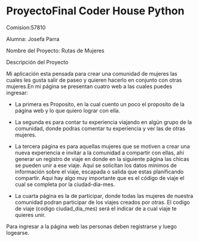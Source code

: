 # ProyectoFinal Coder House Python
Comision:57810 

Alumna: Josefa Parra

Nombre del Proyecto: Rutas de Mujeres

Descripción del Proyecto

Mi aplicación esta pensada para crear una comunidad de mujeres las cuales les gusta salir de paseo y quieren hacerlo en conjunto con otras mujeres.En mi página se presentan cuatro web a las cuales puedes ingresar:

* La primera es Proposito, en la cual cuento un poco el proposito de la página web y lo que quiero lograr con ella.

* La segunda es para contar tu experiencia viajando en algún grupo de la comunidad, donde podras comentar tu experiencia y ver las de otras mujeres.

* La tercera página es para aquellas mujeres que se motiven a crear una nueva experiencia e invitar a la comunidad a compartir con ellas, ahi generar un registro de viaje en donde en la siguiente página las chicas se pueden unir a ese viaje. Aqui se solicitan los datos minimos de información sobre el viaje, escapada o salida  que estas planificando compartir. Aqui hay algo muy importante que es el código de viaje el cual se completa por la ciudad-dia-mes.

* La cuarta página es la de participar, donde todas las mujeres de nuestra comunidad podran participar de los viajes creados por otras. El codigo de viaje (codigo ciudad_dia_mes) será el indicar de a cual viaje te quieres unir.

Para ingresar a la página web las personas deben registrarse y luego logearse.
